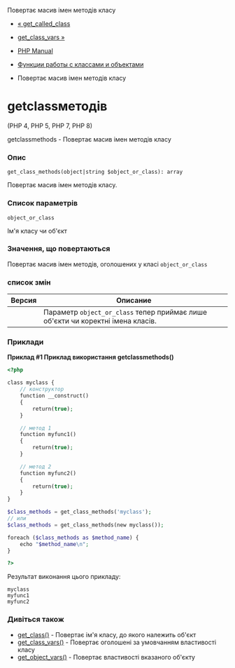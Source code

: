 Повертає масив імен методів класу

-   [« get\_called\_class](function.get-called-class.html)
    
-   [get\_class\_vars »](function.get-class-vars.html)
    
-   [PHP Manual](index.html)
    
-   [Функции работы с классами и объектами](ref.classobj.html)
    
-   Повертає масив імен методів класу
    

# getclassметодів

(PHP 4, PHP 5, PHP 7, PHP 8)

getclassmethods - Повертає масив імен методів класу

### Опис

```methodsynopsis
get_class_methods(object|string $object_or_class): array
```

Повертає масив імен методів класу.

### Список параметрів

`object_or_class`

Ім'я класу чи об'єкт

### Значення, що повертаються

Повертає масив імен методів, оголошених у класі `object_or_class`

### список змін

| Версия | Описание |
| --- | --- |
|  | Параметр `object_or_class` тепер приймає лише об'єкти чи коректні імена класів. |

### Приклади

**Приклад #1 Приклад використання **getclassmethods()****

```php
<?php

class myclass {
    // конструктор
    function __construct()
    {
        return(true);
    }

    // метод 1
    function myfunc1()
    {
        return(true);
    }

    // метод 2
    function myfunc2()
    {
        return(true);
    }
}

$class_methods = get_class_methods('myclass');
// или
$class_methods = get_class_methods(new myclass());

foreach ($class_methods as $method_name) {
    echo "$method_name\n";
}

?>
```

Результат виконання цього прикладу:

```
myclass
myfunc1
myfunc2
```

### Дивіться також

-   [get\_class()](function.get-class.html) - Повертає ім'я класу, до якого належить об'єкт
-   [get\_class\_vars()](function.get-class-vars.html) - Повертає оголошені за умовчанням властивості класу
-   [get\_object\_vars()](function.get-object-vars.html) - Повертає властивості вказаного об'єкту